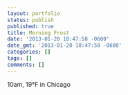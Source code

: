 ```yaml
---
layout: portfolio
status: publish
published: true
title: Morning Frost
date: '2013-01-20 18:47:58 -0600'
date_gmt: '2013-01-20 18:47:58 -0600'
categories: []
tags: []
comments: []
---
```


10am, 19&deg;F in Chicago

